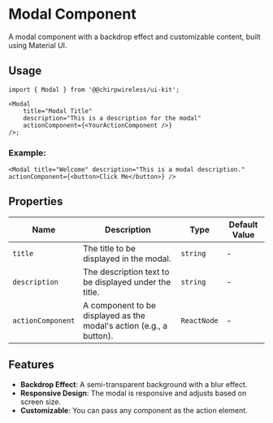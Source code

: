 # Modal Component

A modal component with a backdrop effect and customizable content, built using Material UI.

## Usage

```tsx
import { Modal } from '@@chirpwireless/ui-kit';

<Modal
    title="Modal Title"
    description="This is a description for the modal"
    actionComponent={<YourActionComponent />}
/>;
```

### Example:

```tsx
<Modal title="Welcome" description="This is a modal description." actionComponent={<button>Click Me</button>} />
```

## Properties

| Name              | Description                                                         | Type        | Default Value |
| ----------------- | ------------------------------------------------------------------- | ----------- | ------------- |
| `title`           | The title to be displayed in the modal.                             | `string`    | -             |
| `description`     | The description text to be displayed under the title.               | `string`    | -             |
| `actionComponent` | A component to be displayed as the modal's action (e.g., a button). | `ReactNode` | -             |

## Features

- **Backdrop Effect**: A semi-transparent background with a blur effect.
- **Responsive Design**: The modal is responsive and adjusts based on screen size.
- **Customizable**: You can pass any component as the action element.
